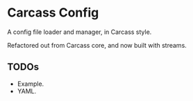 # Carcass Config

A config file loader and manager, in Carcass style.

Refactored out from Carcass core, and now built with streams.

## TODOs

* Example.
* YAML.
